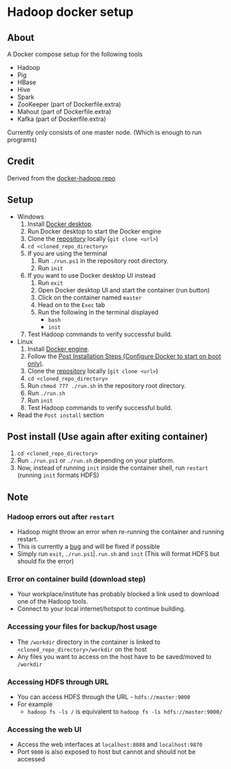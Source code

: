 # Hadoop docker setup

## About

A Docker compose setup for the following tools
- Hadoop
- Pig
- HBase
- Hive
- Spark
- ZooKeeper (part of Dockerfile.extra)
- Mahout (part of Dockerfile.extra)
- Kafka (part of Dockerfile.extra)

Currently only consists of one master node. (Which is enough to run programs)

## Credit

Derived from the [docker-hadoop repo](https://github.com/silicoflare/docker-hadoop)

## Setup

- Windows
  1. Install [Docker desktop](https://docs.docker.com/desktop/install/windows-install/).
  2. Run Docker desktop to start the Docker engine
  3. Clone the [repository](https://github.com/dhzdhd/hadoop-docker-compose.git) locally (`git clone <url>`)
  4. `cd <cloned_repo_directory>`
  5. If you are using the terminal
     1. Run `./run.ps1` in the repository root directory.
     2. Run `init`
  6. If you want to use Docker desktop UI instead
     1. Run `exit`
     2. Open Docker desktop UI and start the container (run button)
     3. Click on the container named `master`
     4. Head on to the `Exec` tab
     5.  Run the following in the terminal displayed
         - `bash`
         - `init`
  7. Test Hadoop commands to verify successful build.
- Linux
  1. Install [Docker engine](https://docs.docker.com/engine/install/).
  2. Follow the [Post Installation Steps (Configure Docker to start on boot only)](https://docs.docker.com/engine/install/linux-postinstall/#configure-docker-to-start-on-boot-with-systemd).
  3. Clone the [repository](https://github.com/dhzdhd/hadoop-docker-compose.git) locally (`git clone <url>`)
  4. `cd <cloned_repo_directory>`
  5. Run `chmod 777 ./run.sh` in the repository root directory.
  6. Run `./run.sh`
  7. Run `init`
  8. Test Hadoop commands to verify successful build.
- Read the `Post install` section

## Post install (Use again after exiting container)

1. `cd <cloned_repo_directory>`
2. Run `./run.ps1` or `./run.sh` depending on your platform.
3. Now, instead of running `init` inside the container shell, run `restart` (running `init` formats HDFS)

## Note

### Hadoop errors out after `restart`

- Hadoop might throw an error when re-running the container and running restart.
- This is currently a [bug](https://github.com/dhzdhd/hadoop-docker-compose/issues/1) and will be fixed if possible
- Simply run `exit`, `./run.ps1`|`.run.sh` and `init` (This will format HDFS but should fix the error)

### Error on container build (download step)

- Your workplace/institute has probably blocked a link used to download one of the Hadoop tools.
- Connect to your local internet/hotspot to continue building.

### Accessing your files for backup/host usage

- The `/workdir` directory in the container is linked to `<cloned_repo_directory>/workdir` on the host
- Any files you want to access on the host have to be saved/moved to `/workdir`

### Accessing HDFS through URL

- You can access HDFS through the URL - `hdfs://master:9000`
- For example
  - `hadoop fs -ls /` is equivalent to `hadoop fs -ls hdfs://master:9000/`

### Accessing the web UI

- Access the web interfaces at `localhost:8088` and `localhost:9870`
- Port `9000` is also exposed to host but cannot and should not be accessed
